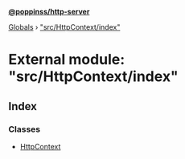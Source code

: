 **[@poppinss/http-server](../README.md)**

[Globals](../README.md) › ["src/HttpContext/index"](_src_httpcontext_index_.md)

# External module: "src/HttpContext/index"

## Index

### Classes

* [HttpContext](../classes/_src_httpcontext_index_.httpcontext.md)